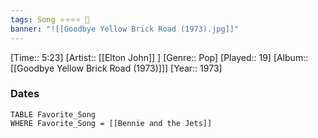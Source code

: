 ```yaml
---
tags: Song ⭐⭐⭐⭐ 💛
banner: "![[Goodbye Yellow Brick Road (1973).jpg]]"
---
```

[Time:: 5:23]
[Artist:: [[Elton John]] ]
[Genre:: Pop]
[Played:: 19]
[Album:: [[Goodbye Yellow Brick Road (1973)]]]
[Year:: 1973]
### Dates
````dataview
TABLE Favorite_Song
WHERE Favorite_Song = [[Bennie and the Jets]]
````